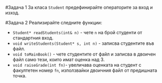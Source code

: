 #Задача 1
За класа `Student` предефинирайте операторите за вход и изход.

#Задача 2
Реализирайте следните функции:
* `Student* readStudents(int& n)` - чете `n` на брой студенти от стандартния вход.
* `void writeStudents(Student* s, int n)` - записва студентите във файл.
* `void toMainBook()` - чете студентите от файл и записва в двоичен файл само тези, които имат оценка над 3.
* `void raiseGrade(int fn)`- увеличава оценката на студент с факултетен номер `fn`, използвайки двоичния файл от предишната точка.
